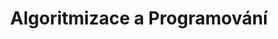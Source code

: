 ---
layout: default 
title: Algoritmizace a Programování
permalink: /teaching/2021_2022_programming_algorithms/
---